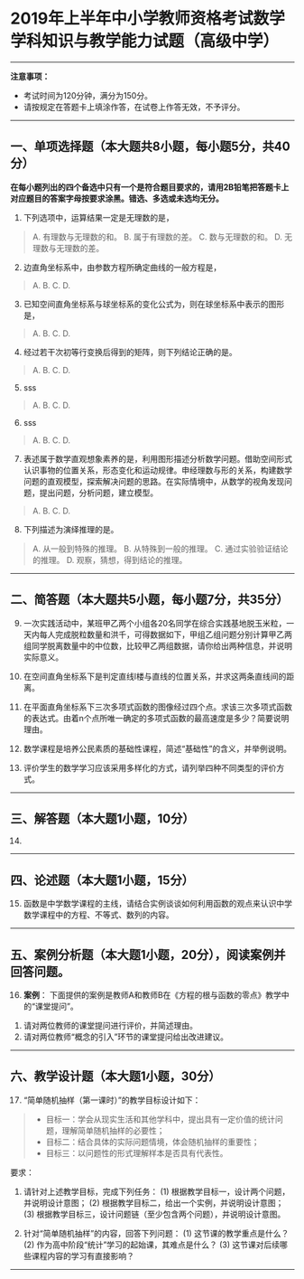 # 2019年上半年中小学教师资格考试数学学科知识与教学能力试题（高级中学）

---

**注意事项：**
+ 考试时间为120分钟，满分为150分。
+ 请按规定在答题卡上填涂作答，在试卷上作答无效，不予评分。

---

## 一、单项选择题（本大题共8小题，每小题5分，共40分）

**在每小题列出的四个备选中只有一个是符合题目要求的，请用2B铅笔把答题卡上对应题目的答案字母按要求涂黑。错选、多选或未选均无分。**

1. 下列选项中，运算结果一定是无理数的是，
> A. 有理数与无理数的和。
> B. 属于有理数的差。
> C. 数与无理数的和。
> D. 无理数与无理数的差。

2. 边直角坐标系中，由参数方程所确定曲线的一般方程是，
> A.
> B.
> C.
> D.

3. 已知空间直角坐标系与球坐标系的变化公式为，则在球坐标系中表示的图形是，
> A.
> B.
> C.
> D.

4. 经过若干次初等行变换后得到的矩阵，则下列结论正确的是。
> A.
> B.
> C.
> D.

5. sss
> A.
> B.
> C.
> D.

6. sss
> A.
> B.
> C.
> D.

7. 表述属于数学直观想象素养的是，利用图形描述分析数学问题。借助空间形式认识事物的位置关系，形态变化和运动规律。申经理数与形的关系，构建数学问题的直观模型，探索解决问题的思路。在实际情境中，从数学的视角发现问题，提出问题，分析问题，建立模型。
> A.
> B.
> C.
> D.

8. 下列描述为演绎推理的是。
> A. 从一般到特殊的推理。
> B. 从特殊到一般的推理。
> C. 通过实验验证结论的推理。
> D. 观察，猜想，得到结论的推理。

---

## 二、简答题（本大题共5小题，每小题7分，共35分）

9. 一次实践活动中，某班甲乙两个小组各20名同学在综合实践基地脱玉米粒，一天内每人完成脱粒数量和洪千，可得数据如下，甲组乙组问题分别计算甲乙两组同学脱离数量中的中位数，比较甲乙两组数据，请你给出两种信息，并说明实际意义。

10. 在空间直角坐标系下是判定直线l楼与直线的位置关系，并求这两条直线间的距离。

11. 在平面直角坐标系下三次多项式函数的图像经过四个点。求该三次多项式函数的表达式。由着n个点所唯一确定的多项式函数的最高速度是多少？简要说明理由。

12. 数学课程是培养公民素质的基础性课程，简述“基础性”的含义，并举例说明。

13. 评价学生的数学学习应该采用多样化的方式，请列举四种不同类型的评价方式。



---

## 三、解答题（本大题1小题，10分）

14. 

---

## 四、论述题（本大题1小题，15分）

15. 函数是中学数学课程的主线，请结合实例谈谈如何利用函数的观点来认识中学数学课程中的方程、不等式、数列的内容。

---

## 五、案例分析题（本大题1小题，20分），阅读案例并回答问题。

16. **案例**：
下面提供的案例是教师A和教师B在《方程的根与函数的零点》教学中的“课堂提问”。



1) 请对两位教师的课堂提问进行评价，并简述理由。
2) 请对两位教师“概念的引入”环节的课堂提问给出改进建议。

---

## 六、教学设计题（本大题1小题，30分）

17. “简单随机抽样（第一课时）”的教学目标设计如下：
>+ 目标一：学会从现实生活和其他学科中，提出具有一定价值的统计问题，理解简单随机抽样的必要性；
>+ 目标二：结合具体的实际问题情境，体会随机抽样的重要性；
>+ 目标三：以问题性的形式理解样本是否具有代表性。

要求：
1) 请针对上述教学目标，完成下列任务：
   (1) 根据教学目标一，设计两个问题，并说明设计意图；
   (2) 根据教学目标二，给出一个实例，并说明设计意图；
   (3) 根据教学目标三，设计问题链（至少包含两个问题），并说明设计意图。

2) 针对“简单随机抽样”的内容，回答下列问题：
   (1) 这节课的教学重点是什么？
   (2) 作为高中阶段“统计”学习的起始课，其难点是什么？
   (3) 这节课对后续哪些课程内容的学习有直接影响？

---
